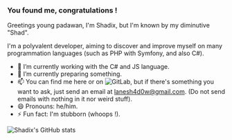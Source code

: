 ### You found me, congratulations !

Greetings young padawan, I'm Shadix, but I'm known by my diminutive "Shad".

I'm a polyvalent developer, aiming to discover and improve myself on many programmation languages (such as PHP with Symfony, and also C#).

- 🔭 I’m currently working with the C# and JS language.
- 🌱 I’m currently preparing something.
- 📫 You can find me here or on ![GitLab](https://gitlab.com/theofficialomega), but if there's something you want to ask, just send an email at lanesh4d0w@gmail.com. (Do not send emails with nothing in it nor weird stuff).
- 😄 Pronouns: he/him.
- ⚡ Fun fact: I'm stubborn (whoops !).

![Shadix's GitHub stats](https://github-readme-stats.vercel.app/api?username=lanesh4d0w&show_icons=true)
